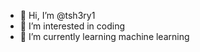 - 👋 Hi, I’m @tsh3ry1
- 👀 I’m interested in coding
- 🌱 I’m currently learning machine learning


<!---
tsh3ry1/tsh3ry1 is a ✨ special ✨ repository because its `README.md` (this file) appears on your GitHub profile.
You can click the Preview link to take a look at your changes.
--->
